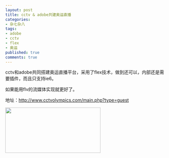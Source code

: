 ```yaml
---
layout: post
title: cctv & adobe共建奥运直播
categories:
- 杂七杂八
tags:
- adobe
- cctv
- flex
- 奥运
published: true
comments: true
---
```

<p>cctv和adobe共同搭建奥运直播平台，采用了flex技术，做到还可以，内部还是需要插件，而且只支持ie6。</p>

<p>如果能用flv的流媒体实现就更好了。</p>

<p>地址：<a href="http://www.cctvolympics.com/main.php?type=guest" target="_blank">http://www.cctvolympics.com/main.php?type=guest</a></p>

<p><a href="{{site.url}}/media/2008/08/345345agfwerq.jpg"><img class="alignnone size-medium wp-image-225" title="345345agfwerq" src="{{site.url}}/media/2008/08/345345agfwerq-300x143.jpg" alt="" width="300" height="143" /></a></p>
